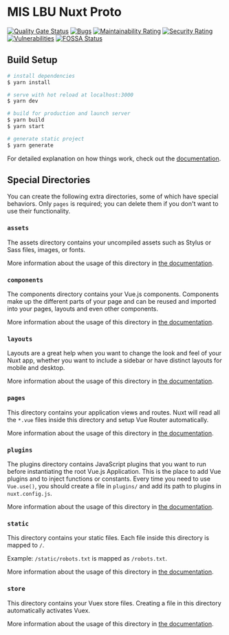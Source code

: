 # MIS LBU Nuxt Proto

[![Quality Gate Status](https://sonarcloud.io/api/project_badges/measure?project=lucivskvn_nuxt-proto-tailwind&metric=alert_status)](https://sonarcloud.io/summary/new_code?id=lucivskvn_nuxt-proto-tailwind)
[![Bugs](https://sonarcloud.io/api/project_badges/measure?project=lucivskvn_nuxt-proto-tailwind&metric=bugs)](https://sonarcloud.io/summary/new_code?id=lucivskvn_nuxt-proto-tailwind)
[![Maintainability Rating](https://sonarcloud.io/api/project_badges/measure?project=lucivskvn_nuxt-proto-tailwind&metric=sqale_rating)](https://sonarcloud.io/summary/new_code?id=lucivskvn_nuxt-proto-tailwind)
[![Security Rating](https://sonarcloud.io/api/project_badges/measure?project=lucivskvn_nuxt-proto-tailwind&metric=security_rating)](https://sonarcloud.io/summary/new_code?id=lucivskvn_nuxt-proto-tailwind)
[![Vulnerabilities](https://sonarcloud.io/api/project_badges/measure?project=lucivskvn_nuxt-proto-tailwind&metric=vulnerabilities)](https://sonarcloud.io/summary/new_code?id=lucivskvn_nuxt-proto-tailwind)
[![FOSSA Status](https://app.fossa.com/api/projects/git%2Bgithub.com%2Flucivskvn%2Fnuxt-proto-tailwind.svg?type=shield)](https://app.fossa.com/projects/git%2Bgithub.com%2Flucivskvn%2Fnuxt-proto-tailwind?ref=badge_shield)

## Build Setup

```bash
# install dependencies
$ yarn install

# serve with hot reload at localhost:3000
$ yarn dev

# build for production and launch server
$ yarn build
$ yarn start

# generate static project
$ yarn generate
```

For detailed explanation on how things work, check out the [documentation](https://nuxtjs.org).

## Special Directories

You can create the following extra directories, some of which have special behaviors. Only `pages` is required; you can delete them if you don't want to use their functionality.

### `assets`

The assets directory contains your uncompiled assets such as Stylus or Sass files, images, or fonts.

More information about the usage of this directory in [the documentation](https://nuxtjs.org/docs/2.x/directory-structure/assets).

### `components`

The components directory contains your Vue.js components. Components make up the different parts of your page and can be reused and imported into your pages, layouts and even other components.

More information about the usage of this directory in [the documentation](https://nuxtjs.org/docs/2.x/directory-structure/components).

### `layouts`

Layouts are a great help when you want to change the look and feel of your Nuxt app, whether you want to include a sidebar or have distinct layouts for mobile and desktop.

More information about the usage of this directory in [the documentation](https://nuxtjs.org/docs/2.x/directory-structure/layouts).

### `pages`

This directory contains your application views and routes. Nuxt will read all the `*.vue` files inside this directory and setup Vue Router automatically.

More information about the usage of this directory in [the documentation](https://nuxtjs.org/docs/2.x/get-started/routing).

### `plugins`

The plugins directory contains JavaScript plugins that you want to run before instantiating the root Vue.js Application. This is the place to add Vue plugins and to inject functions or constants. Every time you need to use `Vue.use()`, you should create a file in `plugins/` and add its path to plugins in `nuxt.config.js`.

More information about the usage of this directory in [the documentation](https://nuxtjs.org/docs/2.x/directory-structure/plugins).

### `static`

This directory contains your static files. Each file inside this directory is mapped to `/`.

Example: `/static/robots.txt` is mapped as `/robots.txt`.

More information about the usage of this directory in [the documentation](https://nuxtjs.org/docs/2.x/directory-structure/static).

### `store`

This directory contains your Vuex store files. Creating a file in this directory automatically activates Vuex.

More information about the usage of this directory in [the documentation](https://nuxtjs.org/docs/2.x/directory-structure/store).
